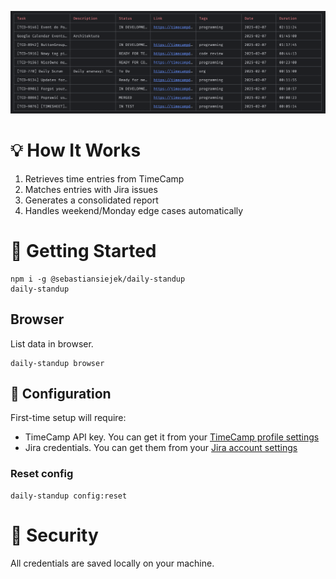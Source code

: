 ![img.png](./docs/output.png)

# 💡 How It Works

1. Retrieves time entries from TimeCamp
2. Matches entries with Jira issues
3. Generates a consolidated report
4. Handles weekend/Monday edge cases automatically

# 🚀 Getting Started
```shell
npm i -g @sebastiansiejek/daily-standup
daily-standup
```

## Browser
List data in browser. 
```shell
daily-standup browser
```

## 🔧 Configuration
First-time setup will require:

- TimeCamp API key. You can get it from your [TimeCamp profile settings](https://app.timecamp.com/app#/settings/users/me)
- Jira credentials. You can get them from your [Jira account settings](https://id.atlassian.com/manage-profile/security/api-tokens)

### Reset config
```shell
daily-standup config:reset
```

# 🔐 Security
All credentials are saved locally on your machine.
